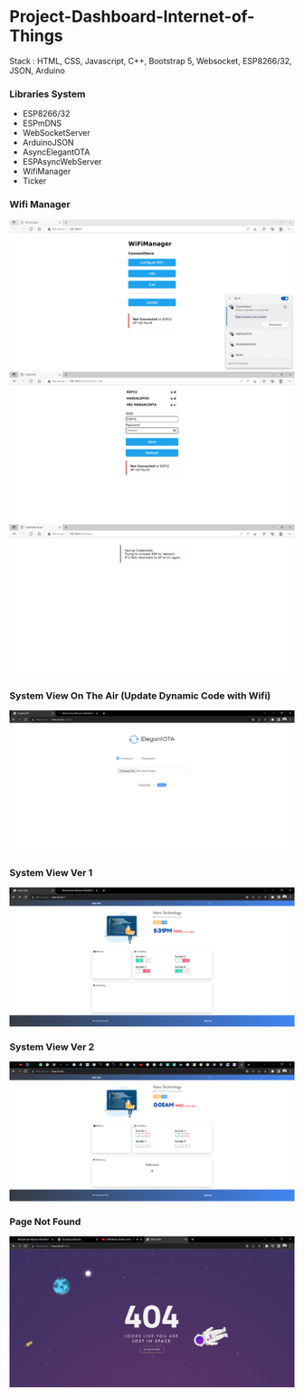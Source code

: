 # Project-Dashboard-Internet-of-Things
Stack : HTML, CSS, Javascript, C++, Bootstrap 5, Websocket, ESP8266/32, JSON, Arduino

### Libraries System
<ul>
    <li>ESP8266/32</li>
    <li>ESPmDNS</li>
    <li>WebSocketServer</li>
    <li>ArduinoJSON</li>
    <li>AsyncElegantOTA</li>
    <li>ESPAsyncWebServer</li>
    <li>WifiManager</li>
    <li>Ticker</li>
</ul>

### Wifi Manager
<img src="Assets/img/Connect.png">

<img src="Assets/img/Wifi.png">

<img src="Assets/img/Success.png">

### System View On The Air (Update Dynamic Code with Wifi)
<img src="Assets/img/ota.png">

### System View Ver 1
<img src="Assets/img/havo_ver1.png">

### System View Ver 2
<img src="Assets/img/havo_ver2.png">

### Page Not Found
<img src="Assets/img/404.png">

